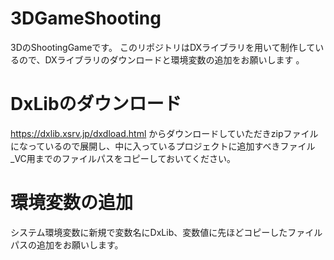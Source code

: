 # 3DGameShooting
3DのShootingGameです。
このリポジトリはDXライブラリを用いて制作しているので、DXライブラリのダウンロードと環境変数の追加をお願いします 。

# DxLibのダウンロード
https://dxlib.xsrv.jp/dxdload.html
からダウンロードしていただきzipファイルになっているので展開し、中に入っているプロジェクトに追加すべきファイル_VC用までのファイルパスをコピーしておいてください。

# 環境変数の追加
システム環境変数に新規で変数名にDxLib、変数値に先ほどコピーしたファイルパスの追加をお願いします。
